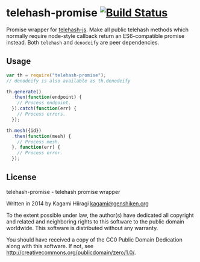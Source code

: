 # telehash-promise [![Build Status](https://travis-ci.org/nekogrid/telehash-promise.svg?branch=master)](https://travis-ci.org/nekogrid/telehash-promise)

Promise wrapper for [telehash-js](https://github.com/telehash/telehash-js). Make all public telehash methods which normally require node-style callback return an ES6-compatible promise instead. Both `telehash` and `denodeify` are peer dependencies.

## Usage

```js
var th = require("telehash-promise");
// denodeify is also available as th.denodeify

th.generate()
  .then(function(endpoint) {
    // Process endpoint.
  }).catch(function(err) {
    // Process errors.
  });

th.mesh({id})
  .then(function(mesh) {
    // Process mesh.
  }, function(err) {
    // Process error.
  });
```

## License

telehash-promise - telehash promise wrapper

Written in 2014 by Kagami Hiiragi <kagami@genshiken.org>

To the extent possible under law, the author(s) have dedicated all copyright and related and neighboring rights to this software to the public domain worldwide. This software is distributed without any warranty.

You should have received a copy of the CC0 Public Domain Dedication along with this software. If not, see <http://creativecommons.org/publicdomain/zero/1.0/>.
